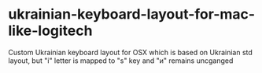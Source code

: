# ukrainian-keyboard-layout-for-mac-like-logitech
Custom Ukrainian keyboard layout for OSX which is based on Ukrainian std layout, but "і" letter is mapped to "s" key  and "и" remains uncganged  
